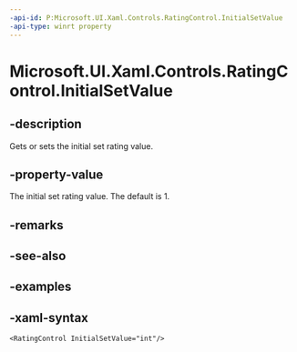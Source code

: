 ```yaml
---
-api-id: P:Microsoft.UI.Xaml.Controls.RatingControl.InitialSetValue
-api-type: winrt property
---
```

<!-- Property syntax.
public int InitialSetValue { get;  set; }
-->

# Microsoft.UI.Xaml.Controls.RatingControl.InitialSetValue


## -description

Gets or sets the initial set rating value.


## -property-value

The initial set rating value. The default is 1.


## -remarks


## -see-also


## -examples


## -xaml-syntax

```xaml
<RatingControl InitialSetValue="int"/>
```


